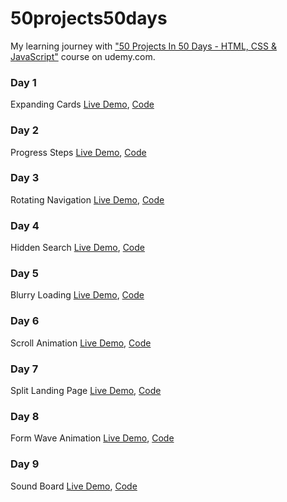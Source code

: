 # 50projects50days

My learning journey with ["50 Projects In 50 Days - HTML, CSS & JavaScript"](https://www.udemy.com/course/50-projects-50-days/) course on udemy.com.

### Day 1

Expanding Cards [Live Demo](https://eager-lalande-b4a1d1.netlify.app/), [Code](https://github.com/bayramhayri/50projects50days/tree/master/01-expanding-cards)

### Day 2

Progress Steps [Live Demo](https://lucid-kilby-ff041d.netlify.app/), [Code](https://github.com/bayramhayri/50projects50days/tree/master/02-progress-steps)

### Day 3

Rotating Navigation [Live Demo](https://quirky-montalcini-0458a3.netlify.app/), [Code](https://github.com/bayramhayri/50projects50days/tree/master/03-rotating-navigation)

### Day 4

Hidden Search [Live Demo](https://dreamy-goldberg-4112b5.netlify.app/), [Code](https://github.com/bayramhayri/50projects50days/tree/master/04-hidden-search)

### Day 5

Blurry Loading [Live Demo](https://adoring-leavitt-b5120b.netlify.app/), [Code](https://github.com/bayramhayri/50projects50days/tree/master/05-blurry-loading)

### Day 6

Scroll Animation [Live Demo](https://tender-golick-795b56.netlify.app/), [Code](https://github.com/bayramhayri/50projects50days/tree/master/06-scroll-animation)

### Day 7

Split Landing Page [Live Demo](https://friendly-meitner-956f5b.netlify.app/), [Code](https://github.com/bayramhayri/50projects50days/tree/master/07-split-landing-page)

### Day 8

Form Wave Animation [Live Demo](https://xenodochial-bartik-dcdcb6.netlify.app/), [Code](https://github.com/bayramhayri/50projects50days/tree/master/08-form-wave-animation)

### Day 9

Sound Board [Live Demo](https://eager-turing-3f2596.netlify.app/), [Code](https://github.com/bayramhayri/50projects50days/tree/master/09-sound-board)
